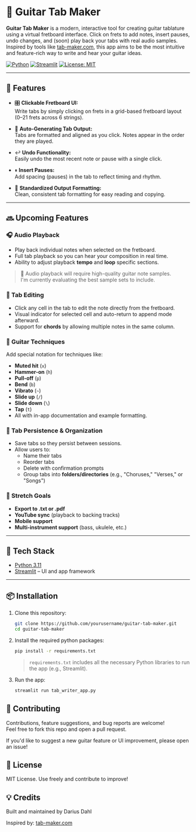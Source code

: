 # 🎸 Guitar Tab Maker

**Guitar Tab Maker** is a modern, interactive tool for creating guitar tablature using a virtual fretboard interface. Click on frets to add notes, insert pauses, undo changes, and (soon) play back your tabs with real audio samples. Inspired by tools like [tab-maker.com](https://tab-maker.com), this app aims to be the most intuitive and feature-rich way to write and hear your guitar ideas.

[![Python](https://img.shields.io/badge/Python-3.11-blue)](https://www.python.org/)
[![Streamlit](https://img.shields.io/badge/Streamlit-%E2%9C%A8-lightgrey)](https://streamlit.io/)
[![License: MIT](https://img.shields.io/badge/License-MIT-yellow.svg)](LICENSE)

---

## 🚀 Features

- 🎛 **Clickable Fretboard UI:**  
  Write tabs by simply clicking on frets in a grid-based fretboard layout (0–21 frets across 6 strings).

- 🎼 **Auto-Generating Tab Output:**  
  Tabs are formatted and aligned as you click. Notes appear in the order they are played.

- ↩️ **Undo Functionality:**  
  Easily undo the most recent note or pause with a single click.

- ⏸ **Insert Pauses:**  
  Add spacing (pauses) in the tab to reflect timing and rhythm.

- 📏 **Standardized Output Formatting:**  
  Clean, consistent tab formatting for easy reading and copying.

---

## 🔜 Upcoming Features

### 🎧 Audio Playback
- Play back individual notes when selected on the fretboard.
- Full tab playback so you can hear your composition in real time.
- Ability to adjust playback **tempo** and **loop** specific sections.
> 🎵 Audio playback will require high-quality guitar note samples.  
> I'm currently evaluating the best sample sets to include.


### 🧠 Tab Editing
- Click any cell in the tab to edit the note directly from the fretboard.
- Visual indicator for selected cell and auto-return to append mode afterward.
- Support for **chords** by allowing multiple notes in the same column.

### 📝 Guitar Techniques
Add special notation for techniques like:
- **Muted hit** (`x`)
- **Hammer-on** (`h`)
- **Pull-off** (`p`)
- **Bend** (`b`)
- **Vibrato** (`~`)
- **Slide up** (`/`)
- **Slide down** (`\`)
- **Tap** (`t`)
- All with in-app documentation and example formatting.

### 💾 Tab Persistence & Organization
- Save tabs so they persist between sessions.
- Allow users to:
  - Name their tabs
  - Reorder tabs
  - Delete with confirmation prompts
  - Group tabs into **folders/directories** (e.g., "Choruses," "Verses," or "Songs")

### 🧪 Stretch Goals
- **Export to .txt or .pdf**
- **YouTube sync** (playback to backing tracks)
- **Mobile support**
- **Multi-instrument support** (bass, ukulele, etc.)

---

## 🧱 Tech Stack

- [Python 3.11](https://www.python.org/)
- [Streamlit](https://streamlit.io/) – UI and app framework

---

## 📦 Installation

1. Clone this repository:
   ```bash
   git clone https://github.com/yourusername/guitar-tab-maker.git
   cd guitar-tab-maker
   ```

2. Install the required python packages:
   ```bash
   pip install -r requirements.txt
   ```
   > `requirements.txt` includes all the necessary Python libraries to run the app (e.g., Streamlit).


3. Run the app:
   ```bash
   streamlit run tab_writer_app.py
   ```

## 🤝 Contributing

Contributions, feature suggestions, and bug reports are welcome!  
Feel free to fork this repo and open a pull request.

If you'd like to suggest a new guitar feature or UI improvement, please open an issue!

## 📄 License

MIT License. Use freely and contribute to improve!

## 💡 Credits

Built and maintained by Darius Dahl

Inspired by: [tab-maker.com](https://tab-maker.com/en)
